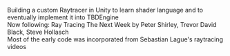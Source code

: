 Building a custom Raytracer in Unity to learn shader language and to eventually implement it into TBDEngine \
Now following: Ray Tracing The Next Week by Peter Shirley, Trevor David Black, Steve Hollasch \
Most of the early code was incorporated from Sebastian Lague's raytracing videos
